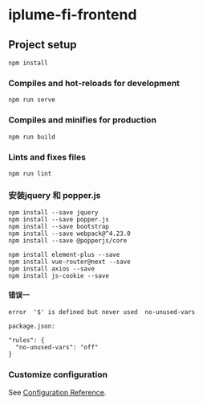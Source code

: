 # iplume-fi-frontend

## Project setup
```
npm install
```

### Compiles and hot-reloads for development
```
npm run serve
```

### Compiles and minifies for production
```
npm run build
```

### Lints and fixes files
```
npm run lint
```

### 安装jquery 和 popper.js
```text
npm install --save jquery
npm install --save popper.js
npm install --save bootstrap
npm install --save webpack@^4.23.0
npm install --save @popperjs/core

npm install element-plus --save
npm install vue-router@next --save
npm install axios --save
npm install js-cookie --save
```
#### 错误一
```text
error  '$' is defined but never used  no-unused-vars

package.json:

"rules": {
  "no-unused-vars": "off"
}
```


### Customize configuration
See [Configuration Reference](https://cli.vuejs.org/config/).
